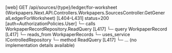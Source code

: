 [web] GET /api/sources/{type}/ledger/for-worksheet  (Workpapers.Next.API.Controllers.Workpapers.SourcesController.GetGeneralLedgerForWorksheet)  [L404–L431] status=200 [auth=AuthorizationPolicies.User]
  └─ calls WorkpaperRecordRepository.ReadQuery [L417]
  └─ query WorkpaperRecord [L417]
    └─ reads_from WorkpaperRecords
  └─ uses_service IControlledRepository<WorkpaperRecord>
    └─ method ReadQuery [L417]
      └─ ... (no implementation details available)

